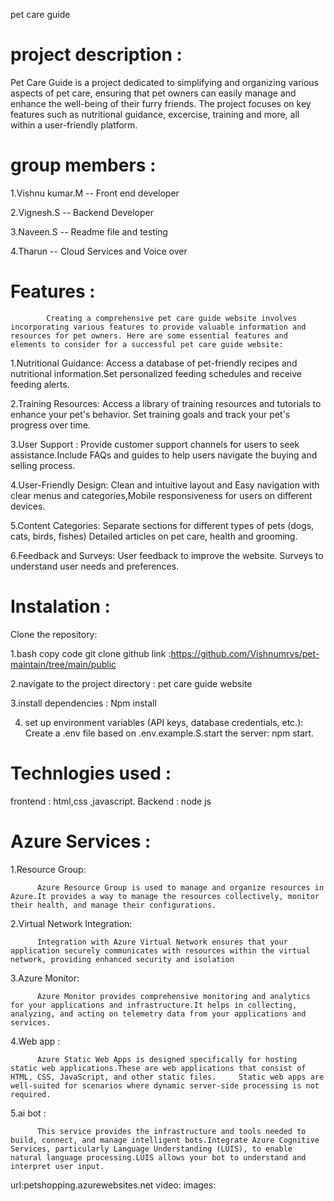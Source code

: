 pet care guide 

# project description :
 
Pet Care Guide is a project dedicated to simplifying and organizing various aspects of pet care, ensuring that pet owners can easily manage and enhance the well-being of their furry friends. The project focuses on key features such as nutritional guidance, excercise, training  and more, all within a user-friendly platform.

# group members :
 
 1.Vishnu kumar.M -- Front end developer
 
 2.Vignesh.S -- Backend Developer
 
 3.Naveen.S -- Readme file and testing 
 
 4.Tharun -- Cloud Services and Voice over
 
# Features :
            Creating a comprehensive pet care guide website involves incorporating various features to provide valuable information and resources for pet owners. Here are some essential features and elements to consider for a successful pet care guide website:

 1.Nutritional Guidance: Access a database of pet-friendly recipes and nutritional information.Set personalized feeding schedules and receive feeding alerts.
 
 2.Training Resources: Access a library of training resources and tutorials to enhance your pet's behavior. Set training goals and track your pet's progress over time.
 
 3.User Support : Provide customer support channels for users to seek assistance.Include FAQs and guides to help users navigate the buying and selling process.

 4.User-Friendly Design: Clean and intuitive layout and Easy navigation with clear menus and categories,Mobile responsiveness for users on different devices.

 5.Content Categories: Separate sections for different types of pets (dogs, cats, birds, fishes) Detailed articles on pet care, health and grooming. 

 6.Feedback and Surveys: User feedback  to improve the website. Surveys to understand user needs and preferences.

# Instalation :
 
 Clone the repository:
 
1.bash copy code git clone github link :https://github.com/Vishnumrvs/pet-maintain/tree/main/public

2.navigate to the project directory : pet care guide website

3.install dependencies : Npm install

4. set up environment variables  (API keys, database credentials, etc.): Create a .env file based on .env.example.S.start the server: npm start.

# Technlogies used :
  frontend : html,css ,javascript. 
  Backend : node js

# Azure Services :

1.Resource Group:
          
          Azure Resource Group is used to manage and organize resources in Azure.It provides a way to manage the resources collectively, monitor their health, and manage their configurations.

2.Virtual Network Integration: 
          
          Integration with Azure Virtual Network ensures that your application securely communicates with resources within the virtual network, providing enhanced security and isolation

3.Azure Monitor:
          
          Azure Monitor provides comprehensive monitoring and analytics for your applications and infrastructure.It helps in collecting, analyzing, and acting on telemetry data from your applications and services.

4.Web app :
          
          Azure Static Web Apps is designed specifically for hosting static web applications.These are web applications that consist of HTML, CSS, JavaScript, and other static files.     Static web apps are well-suited for scenarios where dynamic server-side processing is not required.

5.ai bot :
          
          This service provides the infrastructure and tools needed to build, connect, and manage intelligent bots.Integrate Azure Cognitive Services, particularly Language Understanding (LUIS), to enable natural language processing.LUIS allows your bot to understand and interpret user input.

url:petshopping.azurewebsites.net
video: 
images:


